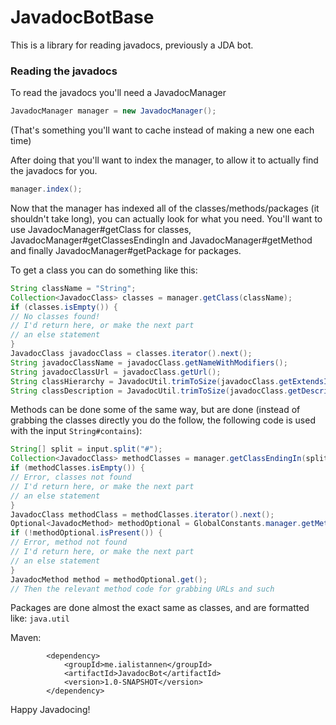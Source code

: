 # JavadocBotBase

This is a library for reading javadocs, previously a JDA bot.


### Reading the javadocs

To read the javadocs you'll need a JavadocManager

```java
JavadocManager manager = new JavadocManager();
```

(That's something you'll want to cache instead of making a new one each time)

After doing that you'll want to index the manager, to allow it to actually find the javadocs for you.

```java
manager.index();
```

Now that the manager has indexed all of the classes/methods/packages (it shouldn't take long), you can actually look for what you need. You'll want to use JavadocManager#getClass for classes, JavadocManager#getClassesEndingIn and JavadocManager#getMethod and finally JavadocManager#getPackage for packages.

To get a class you can do something like this:
```java
String className = "String";
Collection<JavadocClass> classes = manager.getClass(className);
if (classes.isEmpty()) {
// No classes found!
// I'd return here, or make the next part
// an else statement
}
JavadocClass javadocClass = classes.iterator().next();
String javadocClassName = javadocClass.getNameWithModifiers();
String javadocClassUrl = javadocClass.getUrl();
String classHierarchy = JavadocUtil.trimToSize(javadocClass.getExtendsImplements(), 1024);
String classDescription = JavadocUtil.trimToSize(javadocClass.getDescription(), 1024);
```

Methods can be done some of the same way, but are done (instead of grabbing the classes directly you do the follow, the following code is used with the input `String#contains`):

```java
String[] split = input.split("#");
Collection<JavadocClass> methodClasses = manager.getClassEndingIn(split[0]);
if (methodClasses.isEmpty()) {
// Error, classes not found
// I'd return here, or make the next part
// an else statement
}
JavadocClass methodClass = methodClasses.iterator().next();
Optional<JavadocMethod> methodOptional = GlobalConstants.manager.getMethod(methodClass, split[1]);
if (!methodOptional.isPresent()) {
// Error, method not found
// I'd return here, or make the next part
// an else statement
}
JavadocMethod method = methodOptional.get();
// Then the relevant method code for grabbing URLs and such
```

Packages are done almost the exact same as classes, and are formatted like: `java.util`


Maven:
```maven
		<dependency>
			<groupId>me.ialistannen</groupId>
			<artifactId>JavadocBot</artifactId>
			<version>1.0-SNAPSHOT</version>
		</dependency>
```

Happy Javadocing!
